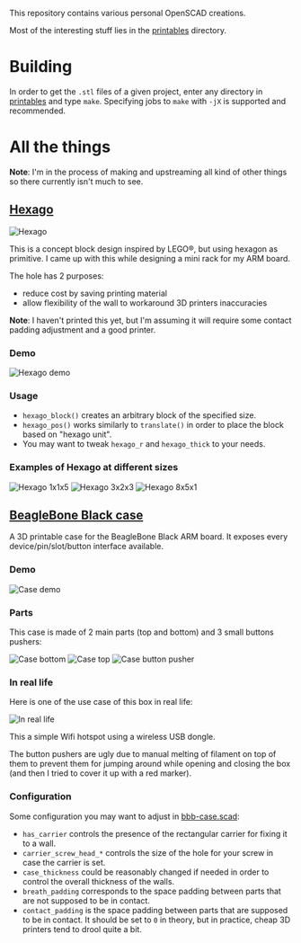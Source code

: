This repository contains various personal OpenSCAD creations.

Most of the interesting stuff lies in the [printables](printables) directory.

Building
========

In order to get the `.stl` files of a given project, enter any directory in
[printables](printables/) and type `make`. Specifying jobs to `make` with `-jX`
is supported and recommended.

All the things
==============

**Note**: I'm in the process of making and upstreaming all kind of other things
so there currently isn't much to see.


[Hexago](printables/hexago/hexago.scad)
---------------------------------------

![Hexago](img/hexago/hexago-1x1x1.png)

This is a concept block design inspired by LEGO®, but using hexagon as
primitive. I came up with this while designing a mini rack for my ARM board.

The hole has 2 purposes:
- reduce cost by saving printing material
- allow flexibility of the wall to workaround 3D printers inaccuracies

**Note**: I haven't printed this yet, but I'm assuming it will require some
contact padding adjustment and a good printer.

### Demo

![Hexago demo](img/hexago/hexago.gif)

### Usage

- `hexago_block()` creates an arbitrary block of the specified size.
- `hexago_pos()` works similarly to `translate()` in order to place the block
  based on "hexago unit".
- You may want to tweak `hexago_r` and `hexago_thick` to your needs.

### Examples of Hexago at different sizes

![Hexago 1x1x5](img/hexago/hexago-1x1x5.png)
![Hexago 3x2x3](img/hexago/hexago-3x2x3.png)
![Hexago 8x5x1](img/hexago/hexago-8x5x1.png)


[BeagleBone Black case](printables/bbb-case/bbb-case.scad)
----------------------------------------------------------

A 3D printable case for the BeagleBone Black ARM board. It exposes every
device/pin/slot/button interface available.

### Demo

![Case demo](img/bbb-case/bbb-case.gif)

### Parts

This case is made of 2 main parts (top and bottom) and 3 small buttons pushers:

![Case bottom](img/bbb-case/bbb-case-bottom.png)
![Case top](img/bbb-case/bbb-case-top.png)
![Case button pusher](img/bbb-case/bbb-case-btnpusher.png)

### In real life

Here is one of the use case of this box in real life:

![In real life](img/bbb-case/real-life.jpg)

This a simple Wifi hotspot using a wireless USB dongle.

The button pushers are ugly due to manual melting of filament on top of them to
prevent them for jumping around while opening and closing the box (and then I
tried to cover it up with a red marker).

### Configuration

Some configuration you may want to adjust in [bbb-case.scad](printables/bbb-case/bbb-case.scad):

- `has_carrier` controls the presence of the rectangular carrier for fixing it
  to a wall.
- `carrier_screw_head_*` controls the size of the hole for your screw in case
  the carrier is set.
- `case_thickness` could be reasonably changed if needed in order to control
  the overall thickness of the walls.
- `breath_padding` corresponds to the space padding between parts that are not
  supposed to be in contact.
- `contact_padding` is the space padding between parts that are supposed to be
  in contact. It should be set to `0` in theory, but in practice, cheap 3D
  printers tend to drool quite a bit.
